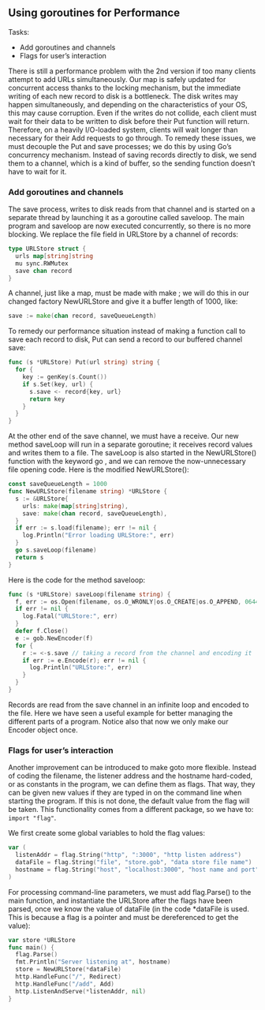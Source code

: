 ## Using goroutines for Performance

Tasks:
- Add goroutines and channels
- Flags for user’s interaction

There is still a performance problem with the 2nd version if too many clients attempt to add URLs simultaneously. Our map is safely updated for concurrent access thanks to the locking mechanism, but the immediate writing of each new record to disk is a bottleneck. The disk writes may happen simultaneously, and depending on the characteristics of your OS, this may cause corruption. Even if the writes do not collide, each client must wait for their data to be written to disk before their Put function will return. Therefore, on a heavily I/O-loaded system, clients will wait longer than necessary for their Add requests to go through. To remedy these issues, we must decouple the Put and save processes; we do this by using Go’s concurrency mechanism. Instead of saving records directly to disk, we send them to a channel, which is a kind of buffer, so the sending function doesn’t have to wait for it.

### Add goroutines and channels

The save process, writes to disk reads from that channel and is started on a separate thread by launching it as a goroutine called saveloop. The main program and saveloop are now executed concurrently, so there is no more blocking. We replace the file field in URLStore by a channel of records:
```go
type URLStore struct {
  urls map[string]string
  mu sync.RWMutex
  save chan record
}
```

A channel, just like a map, must be made with make ; we will do this in our changed factory NewURLStore and give it a buffer length of 1000, like:
```go
save := make(chan record, saveQueueLength)
```

To remedy our performance situation instead of making a function call to save each record to disk, Put can send a record to our buffered channel save:
```go
func (s *URLStore) Put(url string) string {
  for {
    key := genKey(s.Count())
    if s.Set(key, url) {
      s.save <- record{key, url}
      return key
    }
  }
}
```

At the other end of the save channel, we must have a receive. Our new method saveLoop will run in a separate goroutine; it receives record values and writes them to a file. The saveLoop is also started in the
NewURLStore() function with the keyword go , and we can remove the now-unnecessary file opening code. Here is the modified NewURLStore():
```go
const saveQueueLength = 1000
func NewURLStore(filename string) *URLStore {
  s := &URLStore{
    urls: make(map[string]string),
    save: make(chan record, saveQueueLength),
  }
  if err := s.load(filename); err != nil {
    log.Println("Error loading URLStore:", err)
  }
  go s.saveLoop(filename)
  return s
}
```

Here is the code for the method saveloop:
```go
func (s *URLStore) saveLoop(filename string) {
  f, err := os.Open(filename, os.O_WRONLY|os.O_CREATE|os.O_APPEND, 0644)
  if err != nil {
    log.Fatal("URLStore:", err)
  }
  defer f.Close()
  e := gob.NewEncoder(f)
  for {
    r := <-s.save // taking a record from the channel and encoding it
    if err := e.Encode(r); err != nil {
      log.Println("URLStore:", err)
    }
  }
}
```

Records are read from the save channel in an infinite loop and encoded to the file. Here we have seen a useful example for better managing the different parts of a program. Notice also that now we only make our Encoder object once.

### Flags for user’s interaction

Another improvement can be introduced to make goto more flexible. Instead of coding the filename, the listener address and the hostname hard-coded, or as constants in the program, we can define them as flags. That way, they can be given new values if they are typed in on the command line when starting the program. If this is not done, the default value from the flag will be taken. This functionality comes from a different package, so we have to: `import "flag"`.

We first create some global variables to hold the flag values:
```go
var (
  listenAddr = flag.String("http", ":3000", "http listen address")
  dataFile = flag.String("file", "store.gob", "data store file name")
  hostname = flag.String("host", "localhost:3000", "host name and port")
)
```

For processing command-line parameters, we must add flag.Parse() to the main function, and instantiate the URLStore after the flags have been parsed, once we know the value of dataFile (in the code *dataFile is used. This is because a flag is a pointer and must be dereferenced to get the value):
```go 
var store *URLStore
func main() {
  flag.Parse()
  fmt.Println("Server listening at", hostname)
  store = NewURLStore(*dataFile)
  http.HandleFunc("/", Redirect)
  http.HandleFunc("/add", Add)
  http.ListenAndServe(*listenAddr, nil)
}
```
